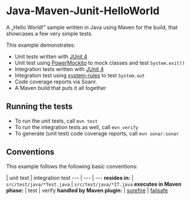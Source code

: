 Java-Maven-Junit-HelloWorld
===========================

A „Hello World!” sample written in Java using Maven for the build, that showcases a few very simple tests.

This example demonstrates:

* Unit tests written with [JUnit 4](http://junit.org/)
* Unit test using [PowerMockito](https://code.google.com/p/powermock/) to mock classes and test `System.exit()`
* Integration tests written with [JUnit 4](http://junit.org/)
* Integration test using [system-rules](http://www.stefan-birkner.de/system-rules/) to test `System.out`
* Code coverage reports via Soanr.
* A Maven build that puts it all together

Running the tests
-----------------

* To run the unit tests, call `mvn test`
* To run the integration tests as well, call `mvn verify`
* To generate (unit test) code coverage reports, call `mvn sonar:sonar`

Conventions
-----------

This example follows the following basic conventions:

 | unit test | integration test
--- | --- | ---
__resides in:__ | `src/test/java/*Test.java` | `src/test/java/*IT.java`
__executes in Maven phase:__ | test | verify
__handled by Maven plugin:__ | [surefire](http://maven.apache.org/surefire/maven-surefire-plugin/) | [failsafe](http://maven.apache.org/surefire/maven-failsafe-plugin/)
